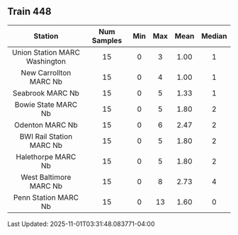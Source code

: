 ## Train 448

| Station | Num Samples | Min | Max | Mean | Median |
| :-----: | :---------: | :-: | :-: | :--: | :----: |
| Union Station MARC Washington | 15 | 0 | 3 | 1.00 | 1 |
| New Carrollton MARC Nb | 15 | 0 | 4 | 1.00 | 1 |
| Seabrook MARC Nb | 15 | 0 | 5 | 1.33 | 1 |
| Bowie State MARC Nb | 15 | 0 | 5 | 1.80 | 2 |
| Odenton MARC Nb | 15 | 0 | 6 | 2.47 | 2 |
| BWI Rail Station MARC Nb | 15 | 0 | 5 | 1.80 | 2 |
| Halethorpe MARC Nb | 15 | 0 | 5 | 1.80 | 2 |
| West Baltimore MARC Nb | 15 | 0 | 8 | 2.73 | 4 |
| Penn Station MARC Nb | 15 | 0 | 13 | 1.60 | 0 |


Last Updated: 2025-11-01T03:31:48.083771-04:00